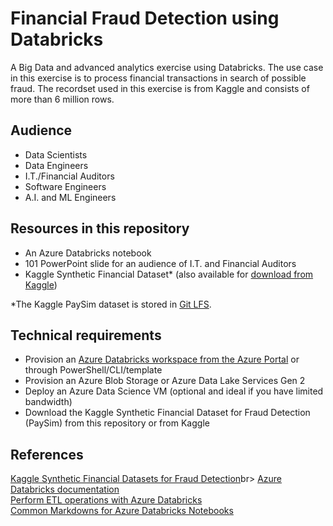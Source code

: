 # Financial Fraud Detection using Databricks
A Big Data and advanced analytics exercise using Databricks. The use case in this exercise is to process financial transactions in search of possible fraud. The recordset used in this exercise is from Kaggle and consists of  more than 6 million rows.

## Audience

* Data Scientists
* Data Engineers
* I.T./Financial Auditors
* Software Engineers
*  A.I. and ML Engineers

  
## Resources in this repository

* An Azure Databricks notebook
* 101 PowerPoint slide for an audience of I.T. and Financial Auditors
* Kaggle Synthetic Financial Dataset* (also available for [download from Kaggle](https://www.kaggle.com/ntnu-testimon/paysim1/download))


*The Kaggle PaySim dataset is stored in <a href="https://help.github.com/en/articles/versioning-large-files">Git LFS</a>.

## Technical requirements

* Provision an <a href="https://docs.microsoft.com/en-us/azure/azure-databricks/quickstart-create-databricks-workspace-portal">Azure Databricks workspace from the Azure Portal</a> or through PowerShell/CLI/template
* Provision an Azure Blob Storage or Azure Data Lake Services Gen 2
* Deploy an Azure Data Science VM (optional and ideal if you have limited bandwidth)
* Download the Kaggle Synthetic Financial Dataset for Fraud Detection (PaySim) from this repository or from Kaggle</li>


## References
[Kaggle Synthetic Financial Datasets for Fraud Detection](https://www.kaggle.com/ntnu-testimon/paysim1/download)br>
[Azure Databricks documentation](https://docs.microsoft.com/en-us/azure/azure-databricks/)<br>
[Perform ETL operations with Azure Databricks](https://docs.microsoft.com/en-us/azure/azure-databricks/databricks-extract-load-sql-data-warehouse)<br>
[Common Markdowns for Azure Databricks Notebooks](https://forums.databricks.com/static/markdown/help.html)
